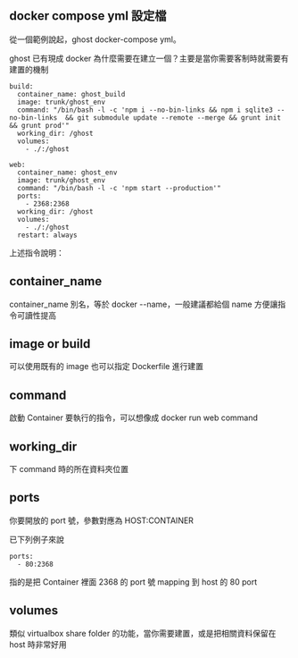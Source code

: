 docker compose yml 設定檔
-------------------------

從一個範例說起，ghost docker-compose yml。

ghost 已有現成 docker 為什麼需要在建立一個？主要是當你需要客制時就需要有建置的機制

```
build:
  container_name: ghost_build
  image: trunk/ghost_env
  command: "/bin/bash -l -c 'npm i --no-bin-links && npm i sqlite3 --no-bin-links  && git submodule update --remote --merge && grunt init && grunt prod'"
  working_dir: /ghost
  volumes:
    - ./:/ghost

web:
  container_name: ghost_env
  image: trunk/ghost_env
  command: "/bin/bash -l -c 'npm start --production'"
  ports:
    - 2368:2368
  working_dir: /ghost
  volumes:
    - ./:/ghost
  restart: always
```

上述指令說明：

container_name
--------------

container_name 別名，等於 docker --name，一般建議都給個 name 方便讓指令可讀性提高

image or build
--------------

可以使用既有的 image 也可以指定 Dockerfile 進行建置

command
-------

啟動 Container 要執行的指令，可以想像成 docker run web command

working_dir
-----------

下 command 時的所在資料夾位置

ports
-----

你要開放的 port 號，參數對應為 HOST:CONTAINER

已下列例子來說

```
ports:
  - 80:2368
```

指的是把 Container 裡面 2368 的 port 號 mapping 到 host 的 80 port

volumes
-------

類似 virtualbox share folder 的功能，當你需要建置，或是把相關資料保留在 host 時非常好用
